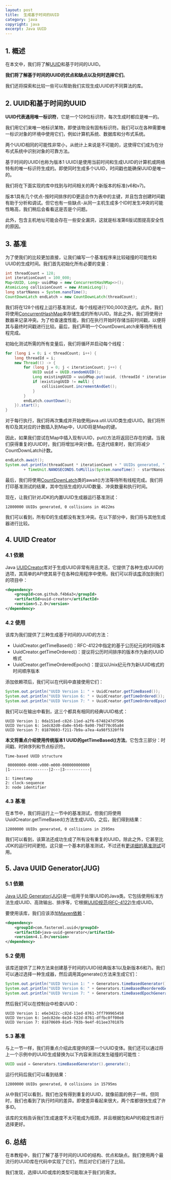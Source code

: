 ```yaml
---
layout: post
title:  生成基于时间的UUID
category: java
copyright: java
excerpt: Java UUID
---
```


## 1. 概述

在本文中，我们将了解[UUID](https://www.baeldung.com/java-uuid)和基于时间的UUID。

**我们将了解基于时间的UUID的优点和缺点以及何时选择它们**。

我们还将探索和比较一些可以帮助我们实现生成UUID的不同算法的库。

## 2. UUID和基于时间的UUID

**UUID代表通用唯一标识符**，它是一个128位标识符，每次生成时都应是唯一的。

我们用它们来唯一地标识某物，即使该物没有固有标识符。我们可以在各种需要唯一标识对象的环境中使用它们，例如计算机系统、数据库和分布式系统。

两个UUID相同的可能性非常小，从统计上来说是不可能的，这使得它们成为在分布式系统中识别对象的可靠方法。

基于时间的UUID(也称为版本1 UUID)是使用当前时间和生成UUID的计算机或网络特有的唯一标识符生成的。即使同时生成多个UUID，时间戳也能确保UUID是唯一的。

我们将在下面实现的库中找到与时间相关的两个新版本的标准(v6和v7)。

版本1具有几个优点-按时间排序的ID更适合作为表中的主键，并且包含创建时间戳有助于分析和调试。但它也有一些缺点-从同一主机生成多个ID时发生冲突的可能性略高，我们稍后会看看这是否是个问题。

此外，包含主机地址可能会存在一些安全漏洞，这就是标准第6版试图提高安全性的原因。

## 3. 基准

为了使我们的比较更加直接，让我们编写一个基准程序来比较碰撞的可能性和UUID的生成时间。我们首先初始化所有必要的变量：

```java
int threadCount = 128;
int iterationCount = 100_000; 
Map<UUID, Long> uuidMap = new ConcurrentHashMap<>();
AtomicLong collisionCount = new AtomicLong();
long startNanos = System.nanoTime();
CountDownLatch endLatch = new CountDownLatch(threadCount);
```

我们将在128个线程上运行基准测试，每个线程进行100,000次迭代。此外，我们将使用[ConcurrentHashMap](https://www.baeldung.com/java-concurrent-map)来存储生成的所有UUID。除此之外，我们将使用计数器来记录冲突。为了检查速度性能，我们在执行开始时存储当前时间戳，以便将其与最终时间戳进行比较。最后，我们声明一个CountDownLatch来等待所有线程完成。

初始化测试所需的所有变量后，我们将循环并启动每个线程：

```java
for (long i = 0; i < threadCount; i++) {
    long threadId = i;
    new Thread(() -> {
        for (long j = 0; j < iterationCount; j++) {
            UUID uuid = UUID.randomUUID();
            Long existingUUID = uuidMap.put(uuid, (threadId * iterationCount) + j);
            if (existingUUID != null) {
                collisionCount.incrementAndGet();
            }
        }
        endLatch.countDown();
    }).start();
}
```

对于每行执行，我们将再次集成并开始使用java.util.UUID类生成UUID。我们将所有ID及其对应的计数插入到Map中，UUID将是Map的键。

因此，如果我们尝试在Map中插入现有UUID，put()方法将返回已存在的键。当我们获得重复的UUID时，我们将增加冲突计数。在迭代结束时，我们将减少CountDownLatch计数。

```java
endLatch.await();
System.out.println(threadCount * iterationCount + " UUIDs generated, " + collisionCount + " collisions in "
        + TimeUnit.NANOSECONDS.toMillis(System.nanoTime() - startNanos) + "ms");
```

最后，我们将使用[CountDownLatch](https://www.baeldung.com/java-countdown-latch)类的await()方法等待所有线程完成。我们将打印基准测试的结果，其中包括生成的UUID数量、冲突数量和执行时间。

现在，让我们针对JDK的内置UUID生成器运行基准测试：

```text
12800000 UUIDs generated, 0 collisions in 4622ms
```

我们可以看到，所有ID的生成都没有发生冲突。在以下部分中，我们将与其他生成器进行比较。

## 4. UUID Creator

### 4.1 依赖

Java [UUIDCreator](https://github.com/f4b6a3/uuid-creator)库对于生成UUID非常有用且灵活，它提供了各种生成UUID的选项，其简单的API使其易于在各种应用程序中使用。我们可以将该[库](https://mvnrepository.com/artifact/com.github.f4b6a3/uuid-creator)添加到我们的项目中：

```xml
<dependency>
    <groupId>com.github.f4b6a3</groupId>
    <artifactId>uuid-creator</artifactId>
    <version>5.2.0</version>
</dependency>
```

### 4.2 使用

该库为我们提供了三种生成基于时间的UUID的方法：

- UuidCreator.getTimeBased()：RFC-4122中指定的基于公历纪元的时间版本
- UuidCreator.getTimeOrdered()：提议将公历时间排序的版本作为新的UUID格式
- UuidCreator.getTimeOrderedEpoch()：提议以Unix纪元作为新UUID格式的时间顺序版本

添加依赖项后，我们可以在代码中直接使用它们：

```java
System.out.println("UUID Version 1: " + UuidCreator.getTimeBased());
System.out.println("UUID Version 6: " + UuidCreator.getTimeOrdered());
System.out.println("UUID Version 7: " + UuidCreator.getTimeOrderedEpoch());
```

我们可以在输出中看到，这三个都具有相同的经典UUID格式：

```text
UUID Version 1: 0da151ed-c82d-11ed-a2f6-6748247d7506
UUID Version 6: 1edc82d0-da0e-654b-9a98-79d770c05a84
UUID Version 7: 01870603-f211-7b9a-a7ea-4a98f5320ff8
```

**本文将重点介绍使用传统版本1 UUID的getTimeBased()方法**。它包含三部分：时间戳、时钟序列和节点标识符。

```text
Time-based UUID structure

 00000000-0000-v000-m000-000000000000
|1-----------------|2---|3-----------|

1: timestamp
2: clock-sequence
3: node identifier
```

### 4.3 基准

在本节中，我们将运行上一节中的基准测试，但我们将使用UuidCreator.getTimeBased()方法生成UUID。之后，我们得到结果：

```text
12800000 UUIDs generated, 0 collisions in 2595ms
```

我们可以看到，该算法还成功生成了所有没有重复的UUID。除此之外，它甚至比JDK的运行时间更短。这只是一个基本的基准测试，不过还有[更详细的基准测试](https://github.com/f4b6a3/uuid-creator/wiki/5.0.-Benchmark)可用。

## 5. Java UUID Generator(JUG)

### 5.1 依赖

[Java UUID Generator(JUG)](https://github.com/cowtowncoder/java-uuid-generator)是一组用于处理UUID的Java类。它包括使用标准方法生成UUID、高效输出、排序等，它根据[UUID规范(RFC-4122)](https://tools.ietf.org/html/rfc4122)生成UUID。

要使用该库，我们应该添加[Maven依赖](https://mvnrepository.com/artifact/com.fasterxml.uuid/java-uuid-generator)：

```xml
<dependency>
    <groupId>com.fasterxml.uuid</groupId>
    <artifactId>java-uuid-generator</artifactId>
    <version>4.1.0</version>
</dependency>
```

### 5.2 使用

该库还提供了三种方法来创建基于时间的UUID(经典版本1以及新版本6和7)。我们可以通过选择一种生成器，然后调用其generate()方法来生成它们：

```java
System.out.println("UUID Version 1: " + Generators.timeBasedGenerator().generate());
System.out.println("UUID Version 6: " + Generators.timeBasedReorderedGenerator().generate());
System.out.println("UUID Version 7: " + Generators.timeBasedEpochGenerator().generate());
```

然后我们可以在控制台中检查UUID：

```text
UUID Version 1: e6e3422c-c82d-11ed-8761-3ff799965458
UUID Version 6: 1edc82de-6e34-622d-8761-dffbc0ff00e8
UUID Version 7: 01870609-81e5-793b-9e4f-011ee370187b
```

### 5.3 基准

与上一节一样，我们将重点介绍此库提供的第一个UUID变体。我们还可以通过将上一个示例中的UUID生成替换为以下内容来测试发生碰撞的可能性：

```java
UUID uuid = Generators.timeBasedGenerator().generate();
```

运行代码后我们可以看到结果：

```text
12800000 UUIDs generated, 0 collisions in 15795ms
```

从中我们可以看到，我们也没有得到重复的UUID，就像前面的例子一样。但同时，我们也看到了执行时间的差异。即使差异看起来很大，两个库都很快生成了许多ID。

该库的文档告诉我们生成速度不太可能成为瓶颈，并且根据包和API的稳定性进行选择更好。

## 6. 总结

在本教程中，我们了解了基于时间的UUID的结构、优点和缺点。我们使用两个最流行的UUID库在代码中实现了它们，然后对它们进行了比较。

我们发现，选择UUID或库的类型可能取决于我们的需求。
